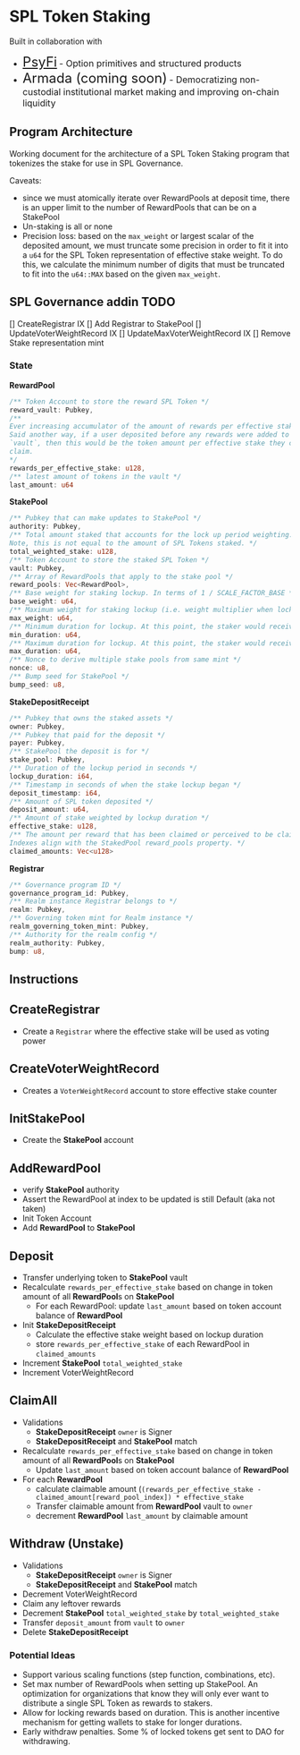 # SPL Token Staking

Built in collaboration with

- <font size="5">[PsyFi](https://www.psyfi.io/)</font> <font size="3">- Option primitives and structured products</font>
- <font size="5">Armada (coming soon)</font> <font size="3"> - Democratizing non-custodial institutional market making and improving on-chain liquidity</font>

## Program Architecture

Working document for the architecture of a SPL Token Staking program that tokenizes the stake for use in SPL Governance.

Caveats:

- since we must atomically iterate over RewardPools at deposit time, there is an upper limit to the number of RewardPools that can be on a StakePool
- Un-staking is all or none
- Precision loss: based on the `max_weight` or largest scalar of the deposited amount, we must truncate some precision in order to fit it into a `u64` for the SPL Token representation of effective stake weight. To do this, we calculate the minimum number of digits that must be truncated to fit into the `u64::MAX` based on the given `max_weight`.

## SPL Governance addin TODO
[] CreateRegistrar IX
[] Add Registrar to StakePool
[] UpdateVoterWeightRecord IX
[] UpdateMaxVoterWeightRecord IX
[] Remove Stake representation mint

### State

**RewardPool**

```rust
/** Token Account to store the reward SPL Token */
reward_vault: Pubkey,
/**
Ever increasing accumulator of the amount of rewards per effective stake.
Said another way, if a user deposited before any rewards were added to the
`vault`, then this would be the token amount per effective stake they could
claim.
*/
rewards_per_effective_stake: u128,
/** latest amount of tokens in the vault */
last_amount: u64
```

**StakePool**

```rust
/** Pubkey that can make updates to StakePool */
authority: Pubkey,
/** Total amount staked that accounts for the lock up period weighting.
Note, this is not equal to the amount of SPL Tokens staked. */
total_weighted_stake: u128,
/** Token Account to store the staked SPL Token */
vault: Pubkey,
/** Array of RewardPools that apply to the stake pool */
reward_pools: Vec<RewardPool>,
/** Base weight for staking lockup. In terms of 1 / SCALE_FACTOR_BASE */
base_weight: u64,
/** Maximum weight for staking lockup (i.e. weight multiplier when locked up for max duration). In terms of 1 / SCALE_FACTOR_BASE */
max_weight: u64,
/** Minimum duration for lockup. At this point, the staker would receive the base weight. */
min_duration: u64,
/** Maximum duration for lockup. At this point, the staker would receive the max weight. */
max_duration: u64,
/** Nonce to derive multiple stake pools from same mint */
nonce: u8,
/** Bump seed for StakePool */
bump_seed: u8,
```

**StakeDepositReceipt**

```rust
/** Pubkey that owns the staked assets */
owner: Pubkey,
/** Pubkey that paid for the deposit */
payer: Pubkey,
/** StakePool the deposit is for */
stake_pool: Pubkey,
/** Duration of the lockup period in seconds */
lockup_duration: i64,
/** Timestamp in seconds of when the stake lockup began */
deposit_timestamp: i64,
/** Amount of SPL token deposited */
deposit_amount: u64,
/** Amount of stake weighted by lockup duration */
effective_stake: u128,
/** The amount per reward that has been claimed or perceived to be claimed.
Indexes align with the StakedPool reward_pools property. */
claimed_amounts: Vec<u128>
```

**Registrar**

```rust
/** Governance program ID */
governance_program_id: Pubkey,
/** Realm instance Registrar belongs to */
realm: Pubkey,
/** Governing token mint for Realm instance */
realm_governing_token_mint: Pubkey,
/** Authority for the realm config */
realm_authority: Pubkey,
bump: u8,
```

## Instructions

## CreateRegistrar
- Create a `Registrar` where the effective stake will be used as voting power

## CreateVoterWeightRecord
- Creates a `VoterWeightRecord` account to store effective stake counter

## InitStakePool

- Create the **StakePool** account

## AddRewardPool

- verify **StakePool** authority
- Assert the RewardPool at index to be updated is still Default (aka not taken)
- Init Token Account
- Add **RewardPool** to **StakePool**

## Deposit

- Transfer underlying token to **StakePool** vault
- Recalculate `rewards_per_effective_stake` based on change in token amount of all **RewardPool**s on **StakePool**
  - For each RewardPool: update `last_amount` based on token account balance of **RewardPool**
- Init **StakeDepositReceipt**
  - Calculate the effective stake weight based on lockup duration
  - store `rewards_per_effective_stake` of each RewardPool in `claimed_amounts`
- Increment **StakePool** `total_weighted_stake`
- Increment VoterWeightRecord

## ClaimAll

- Validations
  - **StakeDepositReceipt** `owner` is Signer
  - **StakeDepositReceipt** and **StakePool** match
- Recalculate `rewards_per_effective_stake` based on change in token amount of all **RewardPool**s on **StakePool**
  - Update `last_amount` based on token account balance of **RewardPool**
- For each **RewardPool**
  - calculate claimable amount (`(rewards_per_effective_stake - claimed_amount[reward_pool_index]) * effective_stake`
  - Transfer claimable amount from **RewardPool** vault to `owner`
  - decrement **RewardPool** `last_amount` by claimable amount

## Withdraw (Unstake)

- Validations
  - **StakeDepositReceipt** `owner` is Signer
  - **StakeDepositReceipt** and **StakePool** match
- Decrement VoterWeightRecord
- Claim any leftover rewards
- Decrement **StakePool** `total_weighted_stake` by `total_weighted_stake`
- Transfer `deposit_amount` from `vault` to `owner`
- Delete **StakeDepositReceipt**

### Potential Ideas

- Support various scaling functions (step function, combinations, etc).
- Set max number of RewardPools when setting up StakePool. An optimization for organizations that know they will only ever want to distribute a single SPL Token as rewards to stakers.
- Allow for locking rewards based on duration. This is another incentive mechanism for getting wallets to stake for longer durations.
- Early withdraw penalties. Some % of locked tokens get sent to DAO for withdrawing.
